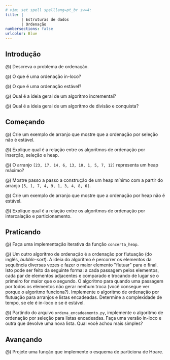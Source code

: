 ```yaml
---
# vim: set spell spelllang=pt_br sw=4:
title: |
       | Estruturas de dados
       | Ordenação
numbersections: false
urlcolor: Blue
---
```


## Introdução

@) Descreva o problema de ordenação.

@) O que é uma ordenação in-loco?

@) O que é uma ordenação estável?

@) Qual é a ideia geral de um algoritmo incremental?

@) Qual é a ideia geral de um algoritmo de divisão e conquista?


## Começando

@) Crie um exemplo de arranjo que mostre que a ordenação por seleção não é estável.

@) Explique qual é a relação entre os algoritmos de ordenação por inserção, seleção e heap.

@) O arranjo `[23, 17, 14, 6, 13, 10, 1, 5, 7, 12]` representa um heap máximo?

@) Mostre passo a passo a construção de um heap mínimo com a partir do arranjo `[5, 1, 7, 4, 9, 1, 3, 4, 8, 6]`.

@) Crie um exemplo de arranjo que mostre que a ordenação por heap não é estável.

@) Explique qual é a relação entre os algoritmos de ordenação por intercalação e particionamento.

<!--
@) Qual é o resultado do particionado do arranjo `[23, 17, 14, 6, 13, 10, 1, 5, 7, 12]` usando o algoritmo de Lomuto? E usando o algoritmo não in-loco do material?

@) Crie um exemplo de arranjo que mostre que a ordenação por seleção usando o particionamento de Lomuto é instável.

@) A ordenação por baldes pode ser usadas para chaves inteiras? Explique.
-->


## Praticando

@) Faça uma implementação iterativa da função `concerta_heap`.

@) Um outro algoritmo de ordenação é a ordenação por flutuação (do inglês, _bubble-sort_). A ideia do algoritmo é percorrer os elementos da sequência diversas vezes e fazer o maior elemento "flutuar" para o final. Isto pode ser feito da seguinte forma: a cada passagem pelos elementos, cada par de elementos adjacentes e comparado e trocando de lugar se o primeiro for maior que o segundo. O algoritmo para quando uma passagem por todos os elementos não gerar nenhum troca (você consegue ver porque o algoritmo funciona?). Implemente o algoritmo de ordenação por flutuação para arranjos e listas encadeadas. Determine a complexidade de tempo, se ele é in-loco e se é estável.

<!--
@) Partindo do arquivo `ordena_encadeamento.py`, implemente o algoritmo de ordenação por inserção para listas encadeadas. Faça uma versão in-loco e outra que devolve uma nova lista. Qual você achou mais simples?

@) Partindo do arquivo `ordena.py`, implemente uma versão do algoritmo de ordenação por inserção para arranjos em que a parte ordenada fique no final do arranjo.
-->

@) Partindo do arquivo `ordena_encadeamento.py`, implemente o algoritmo de ordenação por seleção para listas encadeadas. Faça uma versão in-loco e outra que devolve uma nova lista. Qual você achou mais simples?

<!--
@) Partindo do arquivo `ordena.py`, implemente uma versão do algoritmo de ordenação por seleção para arranjos em que a parte ordenada fique no final do arranjo.
-->


## Avançando

@) Projete uma função que implemente o esquema de particiona de Hoare.
